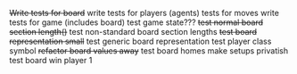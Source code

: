 ~~Write tests for board~~
write tests for players (agents)
tests for moves
write tests for game (includes board)
test game state???
~~test normal board section length()~~
test non-standard board section lengths
~~test board representation small~~
test generic board representation
test player class symbol
~~refactor board values away~~
test board homes
make setups privatish
test board win player 1